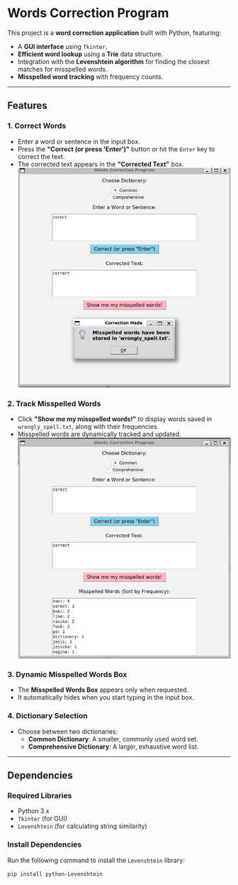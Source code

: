 # Words Correction Program

This project is a **word correction application** built with Python, featuring:

- A **GUI interface** using `Tkinter`.
- **Efficient word lookup** using a **Trie** data structure.
- Integration with the **Levenshtein algorithm** for finding the closest matches for misspelled words.
- **Misspelled word tracking** with frequency counts.

---

## **Features**

### **1. Correct Words**
- Enter a word or sentence in the input box.
- Press the **"Correct (or press 'Enter')"** button or hit the `Enter` key to correct the text.
- The corrected text appears in the **"Corrected Text"** box.
![Initial Screen](screenshoots/corrected_text.png)

### **2. Track Misspelled Words**
- Click **"Show me my misspelled words!"** to display words saved in `wrongly_spell.txt`, along with their frequencies.
- Misspelled words are dynamically tracked and updated.
![Misspelled Showcase](screenshoots/misspell_show.png)

### **3. Dynamic Misspelled Words Box**
- The **Misspelled Words Box** appears only when requested.
- It automatically hides when you start typing in the input box.

### **4. Dictionary Selection**
- Choose between two dictionaries:
  - **Common Dictionary**: A smaller, commonly used word set.
  - **Comprehensive Dictionary**: A larger, exhaustive word list.

---

## **Dependencies**

### **Required Libraries**
- Python 3.x
- `Tkinter` (for GUI)
- `Levenshtein` (for calculating string similarity)

### **Install Dependencies**
Run the following command to install the `Levenshtein` library:
```bash
pip install python-Levenshtein
